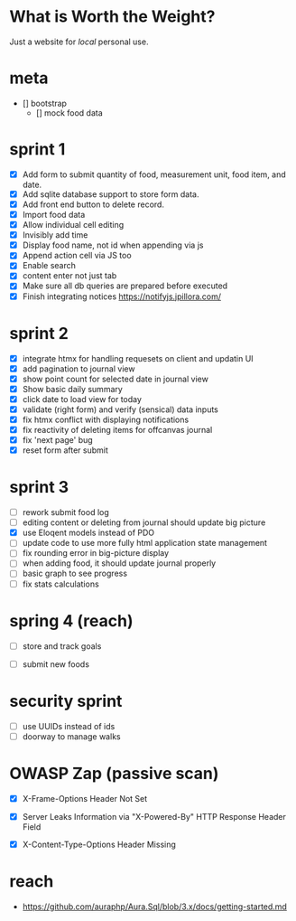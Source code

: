 # What is Worth the Weight?

Just a website for *local* personal use. 



# meta
- [] bootstrap
  - [] mock food data


# sprint 1
- [x] Add form to submit quantity of food, measurement unit, food item, and date.
- [x] Add sqlite database support to store form data.
- [x] Add front end button to delete record.
- [x] Import food data
- [x] Allow individual cell editing
- [x] Invisibly add time
- [x] Display food name, not id when appending via js
- [x] Append action cell via JS too
- [x] Enable search
- [x] content enter not just tab
- [x] Make sure all db queries are prepared before executed
- [x] Finish integrating notices https://notifyjs.jpillora.com/

# sprint 2
- [x] integrate htmx for handling requesets on client and updatin UI
- [x] add pagination to journal view
- [x] show point count for selected date in journal view
- [x] Show basic daily summary
- [x] click date to load view for today
- [x] validate (right form) and verify (sensical) data inputs
- [x] fix htmx conflict with displaying notifications
- [x] fix reactivity of deleting items for offcanvas journal
- [x] fix 'next page' bug
- [x] reset form after submit

# sprint 3
- [ ] rework submit food log
- [ ] editing content or deleting from journal should update big picture
- [x] use Eloqent models instead of PDO
- [ ] update code to use more fully html application state management
- [ ] fix rounding error in big-picture display
- [ ] when adding food, it should update journal properly
- [ ] basic graph to see progress
- [ ] fix stats calculations

# spring 4 (reach)
- [ ] store and track goals
- [ ] submit new foods


# security sprint
- [ ] use UUIDs instead of ids
- [ ] doorway to manage walks

# OWASP Zap (passive scan)
- [x] X-Frame-Options Header Not Set
- [x] Server Leaks Information via "X-Powered-By" HTTP Response Header Field
- [x] X-Content-Type-Options Header Missing


# reach
* https://github.com/auraphp/Aura.Sql/blob/3.x/docs/getting-started.md
